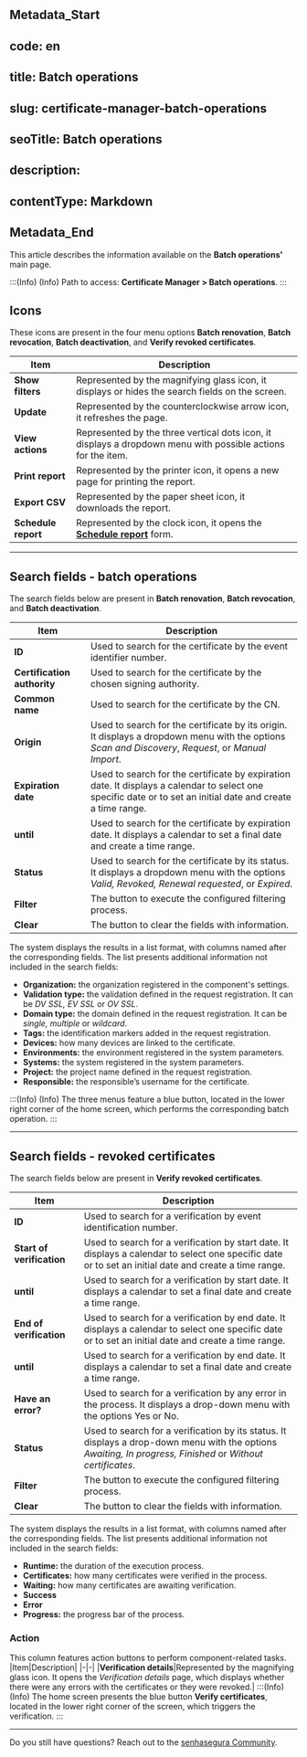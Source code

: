 ## Metadata_Start 
## code: en
## title: Batch operations 
## slug: certificate-manager-batch-operations 
## seoTitle: Batch operations 
## description:  
## contentType: Markdown 
## Metadata_End
This article describes the information available on the **Batch operations'** main page.

:::(Info) (Info)
Path to access: **Certificate Manager > Batch operations**.
:::

## Icons
These icons are present in the four menu options **Batch renovation**, **Batch revocation**, **Batch deactivation**, and **Verify revoked certificates**.

| Item | Description |
| --- | --- |
| **Show filters** |Represented by the magnifying glass icon, it displays or hides the search fields on the screen.|
| **Update** |Represented by the counterclockwise arrow icon, it refreshes the page.|
| **View actions** |Represented by the three vertical dots icon, it displays a dropdown menu with possible actions for the item.|
| **Print report** |Represented by the printer icon, it opens a new page for printing the report.|
| **Export CSV** |Represented by the paper sheet icon, it downloads the report.|
| **Schedule report** |Represented by the clock icon, it opens the **[Schedule report](/v3-32/docs/general-information-how-to-issue-download-and-schedule-device-reports)** form.|
***
## Search fields - batch operations
The search fields below are present in **Batch renovation**, **Batch revocation**, and **Batch deactivation**.

|Item|Description|
|-|-|
|**ID**|Used to search for the certificate by the event identifier number.|
|**Certification authority**|Used to search for the certificate by the chosen signing authority.|
|**Common name**|Used to search for the certificate by the CN.|
|**Origin**|Used to search for the certificate by its origin. It displays a dropdown menu with the options *Scan and Discovery*, *Request*, or *Manual Import*.|
|**Expiration date**|Used to search for the certificate by expiration date. It displays a calendar to select one specific date or to set an initial date and create a time range.
|**until**|Used to search for the certificate by expiration date. It displays a calendar to set a final date and create a time range.
|**Status**|Used to search for the certificate by its status. It displays a dropdown menu with the options *Valid, Revoked, Renewal requested*, or *Expired*.|
| **Filter** |The button to execute the configured filtering process.|
| **Clear** |The button to clear the fields with information.|

The system displays the results in a list format, with columns named after the corresponding fields.  The list presents additional information not included in the search fields:

* **Organization:** the organization registered in the component's settings.
* **Validation type:** the validation defined in the request registration. It can be *DV SSL, EV SSL* or *OV SSL*.
* **Domain type:** the domain defined in the request registration. It can be *single, multiple* or *wildcard*.
* **Tags:** the identification markers added in the request registration.
* **Devices:** how many devices are linked to the certificate.
* **Environments:** the environment registered in the system parameters.
* **Systems:** the system registered in the system parameters.
* **Project:** the project name defined in the request registration.
* **Responsible:** the responsible’s username for the certificate.

:::(Info) (Info)
The three menus feature a blue button, located in the lower right corner of the home screen, which performs the corresponding batch operation.
:::
***
## Search fields - revoked certificates
The search fields below are present in **Verify revoked certificates**.

|Item|Description|
|-|-|
|**ID**|Used to search for a verification by event identification number.|
|**Start of verification**|Used to search for a verification by start date. It displays a calendar to select one specific date or to set an initial date and create a time range.
|**until**|Used to search for a verification by start date. It displays a calendar to set a final date and create a time range.
|**End of verification**|Used to search for a verification by end date. It displays a calendar to select one specific date or to set an initial date and create a time range.
|**until**|Used to search for a verification by end date. It displays a calendar to set a final date and create a time range.
|**Have an error?**|Used to search for a verification by any error in the process.  It displays a drop-down menu with the options Yes or No.
|**Status**|Used to search for a verification by its status.  It displays a drop-down menu with the options *Awaiting, In progress, Finished* or *Without certificates*. 
| **Filter** |The button to execute the configured filtering process.|
| **Clear** |The button to clear the fields with information.|

The system displays the results in a list format, with columns named after the corresponding fields.  The list presents additional information not included in the search fields:

* **Runtime:** the duration of the execution process.
* **Certificates:** how many certificates were verified in the process.
* **Waiting:** how many certificates are awaiting verification.
* **Success**
* **Error**
* **Progress:** the progress bar of the process.

### Action

This column features action buttons to perform component-related tasks.
|Item|Description|
|-|-|
|**Verification details**|Represented by the magnifying glass icon. It opens the *Verification details* page, which displays whether there were any errors with the certificates or they were revoked.|
:::(Info) (Info)
The home screen presents the blue button **Verify certificates**, located in the lower right corner of the screen, which triggers the verification.
:::
***
Do you still have questions? Reach out to the [senhasegura Community](https://community.senhasegura.io/).
